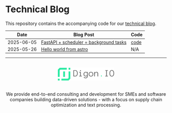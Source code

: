 # Technical Blog


This repository contains the accompanying code for our [technical blog](https://digon.io/en/blog).


| Date| Blog Post | Code |
| --- | --- | --- |
| 2025-06-05 | [FastAPI + scheduler = background tasks ](https://digon.io/en/blog/2025_06_05_async_job_scheduling_with_fastapi) | [code](./2025_06_03_fastapi_with_scheduler_for_python) |
| 2025-05-26 | [Hello world from astro ](https://digon.io/en/blog/2025_05_26_hello_world_astro) | N/A |

---

<br>
<div align="center">
  <a href="https://digon.io">
    <img alt="Digon.IO GmbH - Fine-Tuned AI services for developers" src="./assets/digon_name_right_grey.svg" width="35%">
  </a>
</div>
<br>
<p align="center">We provide end-to-end consulting and development for SMEs and software companies building data-driven solutions - with a focus on supply chain optimization and text processing.</p>
